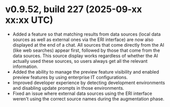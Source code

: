 # v0.9.52, build 227 (2025-09-xx xx:xx UTC)
- Added a feature so that matching results from data sources (local data sources as well as external ones via the ERI interface) are now also displayed at the end of a chat. All sources that come directly from the AI (like web searches) appear first, followed by those that come from the data sources. This source display works regardless of whether the AI actually used these sources, so users always get all the relevant information.
- Added the ability to manage the preview feature visibility and enabled preview features by using enterprise IT configurations.
- Improved developer experience by detecting development environments and disabling update prompts in those environments.
- Fixed an issue where external data sources using the ERI interface weren't using the correct source names during the augmentation phase.